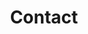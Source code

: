 ---
# An instance of the Contact widget.
widget: contact

# This file represents a page section.
headless: true

# Order that this section appears on the page.
weight: 130

title: Contact
subtitle:

content:
  # Automatically link email and phone or display as text?
  autolink: true

  # Email form provider
  form:
    provider: netlify
    formspree:
      id:
    netlify:
      # Enable CAPTCHA challenge to reduce spam?
      captcha: true

# Contact details (edit or remove options as required)
  email: nicholas.owen1 [@] gmail.com
  #phone: 888 888 88 88
  address:
    street: 11-43 Bath St.
    city: London
    region: UK
    postcode: "EC1V 9EL"
    country: United Kingdom
    country_code: UK
  coordinates:
    latitude: "51.527477097727406"
    longitude: "-0.09110300317931835"
  #directions: Enter Building 1 and take the stairs to Office 200 on Floor 2
  #office_hours:
  #  - 'Monday 10:00 to 13:00'
  #  - 'Wednesday 09:00 to 10:00'
  #appointment_url: 'https://calendly.com'
  contact_links:
    - icon: twitter
      icon_pack: fab
      name: DM Me
      link: "https://twitter.com/Dr__NO"
    - icon: video
      icon_pack: fas
      name: Zoom Me
      link: "https://zoom.com"

design:
  columns: "2"
---